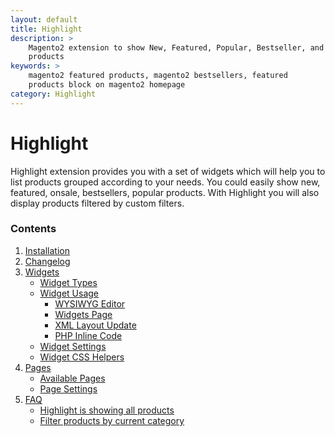 ```yaml
---
layout: default
title: Highlight
description: >
    Magento2 extension to show New, Featured, Popular, Bestseller, and OnSale
    products
keywords: >
    magento2 featured products, magento2 bestsellers, featured
    products block on magento2 homepage
category: Highlight
---
```


# Highlight

Highlight extension provides you with a set of widgets which will help you to list
products grouped according to your needs. You could easily show new,
featured, onsale, bestsellers, popular products. With Highlight you will also
display products filtered by custom filters.

### Contents

1. [Installation](installation/)
2. [Changelog](changelog/)
3. [Widgets](widgets/)
    - [Widget Types](widgets/#highlight-widgets)
    - [Widget Usage](widgets/usage/)
        - [WYSIWYG Editor](widgets/usage/#wysiwyg-editor)
        - [Widgets Page](widgets/usage/#widgets-page)
        - [XML Layout Update](widgets/usage/#xml-layout-update)
        - [PHP Inline Code](widgets/usage/#php-inline-code)
    - [Widget Settings](widgets/settings/)
    - [Widget CSS Helpers](widgets/css-helpers/)
4. [Pages](pages/)
    - [Available Pages](pages/#available-pages)
    - [Page Settings](pages/#settings)
5. [FAQ](faq/)
    - [Highlight is showing all products](/m2/extensions/highlight/faq/#highlight-is-showing-all-products)
    - [Filter products by current category](/m2/extensions/highlight/faq/#filter-products-by-current-category)

